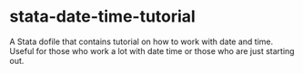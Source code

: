 # stata-date-time-tutorial
A Stata dofile that contains tutorial on how to work with date and time. Useful for those who work a lot with date time or those who are just starting out.
